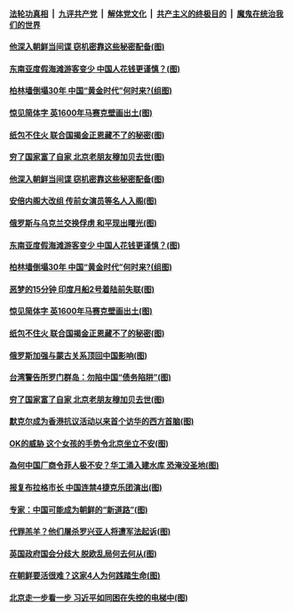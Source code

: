 ####  [法轮功真相](../../../../basic/blob/master/README.md?t=09080539) &nbsp;|&nbsp; [九评共产党](../../../../9ping.md/blob/master/README.md?t=09080539) &nbsp;|&nbsp; [解体党文化](../../../../jtdwh.md/blob/master/README.md?t=09080539)  &nbsp;|&nbsp; [共产主义的终极目的](../../../../gczydzjmd.md/blob/master/README.md?t=09080539) &nbsp;|&nbsp; [魔鬼在统治我们的世界](../../../../mgztzwmdsj.md/blob/master/README.md?t=09080539) 

#### [他深入朝鲜当间谍 窃机密靠这些秘密配备(图)](../pages/p9/906619.md?t=09080539) 

#### [东南亚度假海滩游客变少 中国人花钱更谨慎？(图)](../pages/p9/906608.md?t=09080539) 

#### [柏林墙倒塌30年 中国“黄金时代”何时来?(组图)](../pages/p9/906549.md?t=09080539) 

#### [惊见简体字 英1600年马赛克壁画出土(图)](../pages/p9/906496.md?t=09080539) 

#### [纸包不住火 联合国揭金正恩藏不了的秘密(图)](../pages/p9/906480.md?t=09080539) 

#### [穷了国家富了自家 北京老朋友穆加贝去世(图)](../pages/p9/906451.md?t=09080539) 

#### [他深入朝鲜当间谍 窃机密靠这些秘密配备(图)](../pages/p9/906619.md?t=09080539) 

#### [安倍内阁大改组 传前女演员等名人入阁(图)](../pages/p9/906613.md?t=09080539) 

#### [俄罗斯与乌克兰交换俘虏 和平现出曙光(图)](../pages/p9/906609.md?t=09080539) 

#### [东南亚度假海滩游客变少 中国人花钱更谨慎？(图)](../pages/p9/906608.md?t=09080539) 

#### [柏林墙倒塌30年 中国“黄金时代”何时来?(组图)](../pages/p9/906549.md?t=09080539) 

#### [恶梦的15分钟 印度月船2号着陆前失联(图)](../pages/p9/906530.md?t=09080539) 

#### [惊见简体字 英1600年马赛克壁画出土(图)](../pages/p9/906496.md?t=09080539) 

#### [纸包不住火 联合国揭金正恩藏不了的秘密(图)](../pages/p9/906480.md?t=09080539) 

#### [俄罗斯加强与蒙古关系顶回中国影响(图)](../pages/p9/906469.md?t=09080539) 

#### [台湾警告所罗门群岛：勿陷中国“债务陷阱”(图)](../pages/p9/906467.md?t=09080539) 

#### [穷了国家富了自家 北京老朋友穆加贝去世(图)](../pages/p9/906451.md?t=09080539) 

#### [默克尔成为香港抗议活动以来首个访华的西方首脑(图)](../pages/p9/906337.md?t=09080539) 

#### [OK的威胁 这个女孩的手势令北京坐立不安(图)](../pages/p9/906407.md?t=09080539) 

#### [為何中国厂商令菲人极不安？华工涌入建水库 恐淹没圣地(图)](../pages/p9/906331.md?t=09080539) 

#### [报复布拉格市长 中国连禁4捷克乐团演出(图)](../pages/p9/906336.md?t=09080539) 

#### [专家：中国可能成为朝鲜的“新道路”(图)](../pages/p9/906334.md?t=09080539) 

#### [代罪羔羊？他们屠杀罗兴亚人将遭军法起诉(图)](../pages/p9/906279.md?t=09080539) 

#### [英国政府国会分歧大 脱欧乱局何去何从(图)](../pages/p9/906269.md?t=09080539) 

#### [在朝鲜要活很难？这家4人为何践踏生命(图)](../pages/p9/906251.md?t=09080539) 

#### [北京走一步看一步 习近平如同困在失控的电梯中(图)](../pages/p9/906227.md?t=09080539) 

